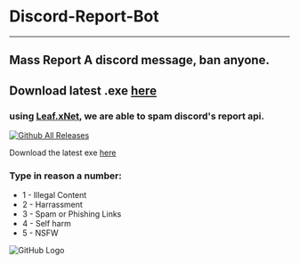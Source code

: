 # Discord-Report-Bot
----------
## Mass Report A discord message, ban anyone.
## Download latest .exe [here](https://github.com/xokaori/Discord-Report-Bot/releases/tag/REPORT)
### using [Leaf.xNet](https://github.com/csharp-leaf/Leaf.xNet), we are able to spam discord's report api.

[![Github All Releases](https://img.shields.io/github/downloads/fknMega/Auto-doxxing-tool/total.svg)]()


Download the latest exe [here](https://github.com/xokaori/Discord-Report-Bot/releases/tag/REPORT)

### Type in reason a number:
- 1 - Illegal Content
- 2 - Harrassment
- 3 - Spam or Phishing Links
- 4 - Self harm
- 5 - NSFW

![GitHub Logo](https://media0.giphy.com/media/AmM3x597CiOCIHpjr9/giphy.gif?cid=790b7611057fce24cb8d0f4c5efa05ac1e4c8105667dea4d&rid=giphy.gif&ct=g)
